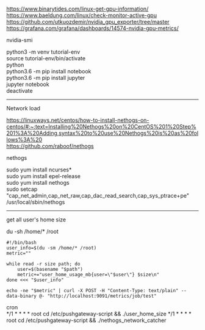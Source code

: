 
https://www.binarytides.com/linux-get-gpu-information/  
https://www.baeldung.com/linux/check-monitor-active-gpu  
https://github.com/utkuozdemir/nvidia_gpu_exporter/tree/master  
https://grafana.com/grafana/dashboards/14574-nvidia-gpu-metrics/  

nvidia-smi

python3 -m venv tutorial-env  
source tutorial-env/bin/activate  
python  
python3.6 -m pip install notebook  
python3.6 -m pip install jupyter  
jupyter notebook  
deactivate  

----
Network load

https://linuxways.net/centos/how-to-install-nethogs-on-centos/#:~:text=Installing%20Nethogs%20on%20CentOS%201%20Step%201%3A%20Adding,syntax%20to%20use%20Nethogs%20is%20as%20follows%3A%20  
https://github.com/raboof/nethogs  

nethogs

sudo yum install ncurses*  
sudo yum install epel-release  
sudo yum install nethogs  
sudo setcap "cap_net_admin,cap_net_raw,cap_dac_read_search,cap_sys_ptrace+pe" /usr/local/sbin/nethogs  

----
get all user's home size

du -sh /home/* /root

```
#!/bin/bash
user_info=$(du -sm /home/* /root)
metric=""

while read -r size path; do
    user=$(basename "$path")
    metric+="user_home_usage_mb{user=\"$user\"} $size\n"
done <<< "$user_info"

echo -ne "$metric" | curl -X POST -H "Content-Type: text/plain" --data-binary @- "http://localhost:9091/metrics/job/test"
```
cron  
*/1  *  *  *  * root cd /etc/pushgateway-script && ./user_home_size
*/1  *  *  *  * root cd /etc/pushgateway-script && ./nethogs_network_catcher

